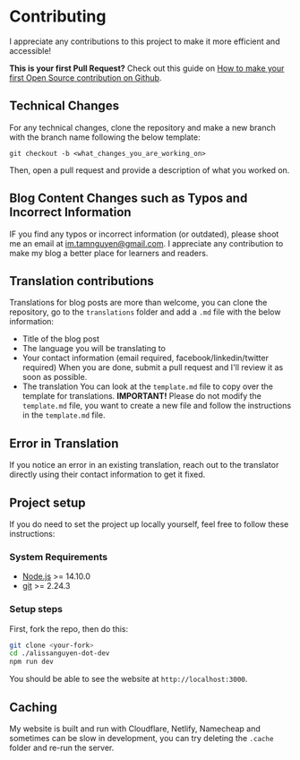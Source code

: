 # Contributing

I appreciate any contributions to this project to make it more efficient and accessible!

**This is your first Pull Request?** Check out this guide on [How to make your first Open Source contribution on Github][alissanguyen].

## Technical Changes 

For any technical changes, clone the repository and make a new branch with the branch name following the below template:
```
git checkout -b <what_changes_you_are_working_on> 
```
Then, open a pull request and provide a description of what you worked on. 

## Blog Content Changes such as Typos and Incorrect Information
IF you find any typos or incorrect information (or outdated), please shoot me an email at im.tamnguyen@gmail.com. I appreciate any contribution to make my blog a better place for learners and readers.

## Translation contributions

Translations for blog posts are more than welcome, you can clone the repository, go to the `translations` folder and add a `.md` file with the below information:
- Title of the blog post
- The language you will be translating to
- Your contact information (email required, facebook/linkedin/twitter required)
When you are done, submit a pull request and I'll review it as soon as possible.
- The translation
You can look at the `template.md` file to copy over the template for translations.
**IMPORTANT!** Please do not modify the `template.md` file, you want to create a new file and follow the instructions in the `template.md` file.

## Error in Translation
If you notice an error in an existing translation, reach out to the translator directly using their contact information to get it fixed. 

## Project setup

If you do need to set the project up locally yourself, feel free to follow these
instructions:

### System Requirements

- [Node.js](https://nodejs.org/) >= 14.10.0
- [git](https://git-scm.com/) >= 2.24.3

### Setup steps

First, fork the repo, then do this:

```sh
git clone <your-fork>
cd ./alissanguyen-dot-dev
npm run dev
```
You should be able to see the website at `http://localhost:3000`.

## Caching

My website is built and run with Cloudflare, Netlify, Namecheap and sometimes can be slow in development, you can try deleting the `.cache` folder and re-run the server.


<!-- prettier-ignore-start -->
[alissanguyen]: https://www.alissanguyen.dev/blog/how-to-make-your-first-open-source-contribution-on-github
<!-- prettier-ignore-end -->